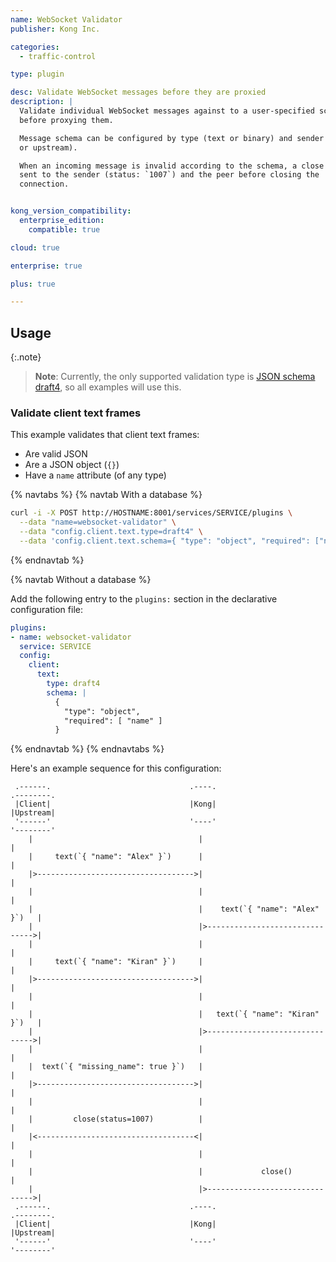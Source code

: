 ```yaml
---
name: WebSocket Validator
publisher: Kong Inc.

categories:
  - traffic-control

type: plugin

desc: Validate WebSocket messages before they are proxied
description: |
  Validate individual WebSocket messages against to a user-specified schema
  before proxying them.

  Message schema can be configured by type (text or binary) and sender (client
  or upstream).

  When an incoming message is invalid according to the schema, a close frame is
  sent to the sender (status: `1007`) and the peer before closing the
  connection.


kong_version_compatibility:
  enterprise_edition:
    compatible: true

cloud: true

enterprise: true

plus: true

---
```


## Usage

{:.note}
> **Note**: Currently, the only supported validation type is [JSON schema
draft4](https://json-schema.org/specification-links.html#draft-4), so all
examples will use this.

### Validate client text frames

This example validates that client text frames:

* Are valid JSON
* Are a JSON object (`{}`)
* Have a `name` attribute (of any type)


{% navtabs %}
{% navtab With a database %}


``` bash
curl -i -X POST http://HOSTNAME:8001/services/SERVICE/plugins \
  --data "name=websocket-validator" \
  --data "config.client.text.type=draft4" \
  --data 'config.client.text.schema={ "type": "object", "required": ["name"] }'
```
{% endnavtab %}

{% navtab Without a database %}

Add the following entry to the `plugins:` section in the declarative configuration file:

``` yaml
plugins:
- name: websocket-validator
  service: SERVICE
  config:
    client:
      text:
        type: draft4
        schema: |
          {
            "type": "object",
            "required": [ "name" ]
          }
```

{% endnavtab %}
{% endnavtabs %}


Here's an example sequence for this configuration:


```
 .------.                               .----.                          .--------.
 |Client|                               |Kong|                          |Upstream|
 '------'                               '----'                          '--------'
    |                                     |                                 |
    |     text(`{ "name": "Alex" }`)      |                                 |
    |>----------------------------------->|                                 |
    |                                     |                                 |
    |                                     |    text(`{ "name": "Alex" }`)   |
    |                                     |>------------------------------->|
    |                                     |                                 |
    |     text(`{ "name": "Kiran" }`)     |                                 |
    |>----------------------------------->|                                 |
    |                                     |                                 |
    |                                     |   text(`{ "name": "Kiran" }`)   |
    |                                     |>------------------------------->|
    |                                     |                                 |
    |  text(`{ "missing_name": true }`)   |                                 |
    |>----------------------------------->|                                 |
    |                                     |                                 |
    |         close(status=1007)          |                                 |
    |<-----------------------------------<|                                 |
    |                                     |                                 |
    |                                     |             close()             |
    |                                     |>------------------------------->|
 .------.                               .----.                          .--------.
 |Client|                               |Kong|                          |Upstream|
 '------'                               '----'                          '--------'
```
